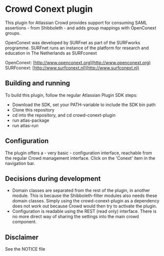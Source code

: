 Crowd Conext plugin
===================
This plugin for Atlassian Crowd provides support for consuming SAML assertions - from Shibboleth - and adds group mappings with OpenConext groups.

OpenConext was developed by SURFnet as part of the SURFworks programme. SURFnet runs an instance of the platform for research and education in The Netherlands as SURFconext

OpenConext: [http://www.openconext.org](http://www.openconext.org)
SURFconext: [http://www.surfconext.nl](http://www.surfconext.nl)

## Building and running

To build this plugin, follow the regular Atlassian Plugin SDK steps:
- Download the SDK, set your PATH-variable to include the SDK bin path
- Clone this repository
- cd into the repository, and cd crowd-conext-plugin
- run atlas-package
- run atlas-run

## Configuration

The plugin offers a - very basic - configuration interface, reachable from the regular Crowd management interface.
Click on the 'Conext' item in the navigation bar.

## Decisions during development

* Domain classes are separated from the rest of the plugin, in another module. This is because the Shibboleth-filter modules also needs these domain classes. Simply using the crowd-conext-plugin as a dependency does not work out because Crowd would then try to activate the plugin.
* Configuration is readable using the REST (read only) interface. There is no more direct way of sharing the settings into the main crowd component.

## Disclaimer

See the NOTICE file
